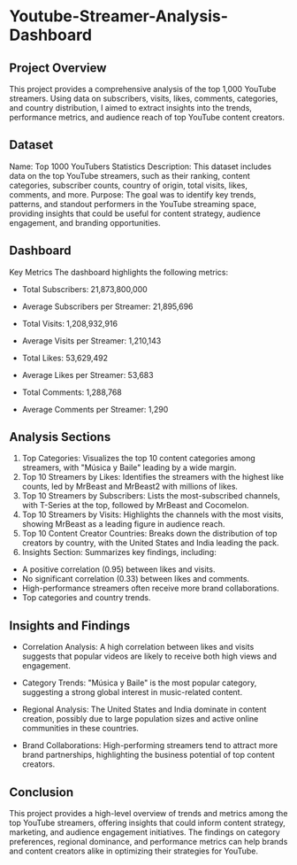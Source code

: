 # Youtube-Streamer-Analysis-Dashboard

## Project Overview

This project provides a comprehensive analysis of the top 1,000 YouTube streamers. Using data on subscribers, visits, likes, comments, categories, and country distribution, I aimed to extract insights into the trends, performance metrics, and audience reach of top YouTube content creators.

## Dataset
Name: Top 1000 YouTubers Statistics
Description: This dataset includes data on the top YouTube streamers, such as their ranking, content categories, subscriber counts, country of origin, total visits, likes, comments, and more.
Purpose: The goal was to identify key trends, patterns, and standout performers in the YouTube streaming space, providing insights that could be useful for content strategy, audience engagement, and branding opportunities.



## Dashboard

Key Metrics
The dashboard highlights the following metrics:

- Total Subscribers: 21,873,800,000

- Average Subscribers per Streamer: 21,895,696

- Total Visits: 1,208,932,916

- Average Visits per Streamer: 1,210,143

- Total Likes: 53,629,492

- Average Likes per Streamer: 53,683

- Total Comments: 1,288,768

- Average Comments per Streamer: 1,290



## Analysis Sections

1. Top Categories: Visualizes the top 10 content categories among streamers, with "Música y Baile" leading by a wide margin.
2. Top 10 Streamers by Likes: Identifies the streamers with the highest like counts, led by MrBeast and MrBeast2 with millions of likes.
3. Top 10 Streamers by Subscribers: Lists the most-subscribed channels, with T-Series at the top, followed by MrBeast and Cocomelon.
4. Top 10 Streamers by Visits: Highlights the channels with the most visits, showing MrBeast as a leading figure in audience reach.
5. Top 10 Content Creator Countries: Breaks down the distribution of top creators by country, with the United States and India leading the pack.
6. Insights Section: Summarizes key findings, including:
- A positive correlation (0.95) between likes and visits.
- No significant correlation (0.33) between likes and comments.
- High-performance streamers often receive more brand collaborations.
- Top categories and country trends.

## Insights and Findings
- Correlation Analysis: A high correlation between likes and visits suggests that popular videos are likely to receive both high views and engagement.
  
- Category Trends: "Música y Baile" is the most popular category, suggesting a strong global interest in music-related content.
  
- Regional Analysis: The United States and India dominate in content creation, possibly due to large population sizes and active online communities in these countries.
  
- Brand Collaborations: High-performing streamers tend to attract more brand partnerships, highlighting the business potential of top content creators.


## Conclusion
This project provides a high-level overview of trends and metrics among the top YouTube streamers, offering insights that could inform content strategy, marketing, and audience engagement initiatives. The findings on category preferences, regional dominance, and performance metrics can help brands and content creators alike in optimizing their strategies for YouTube.
